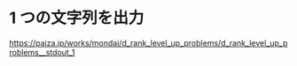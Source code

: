 # 1 つの文字列を出力
https://paiza.jp/works/mondai/d_rank_level_up_problems/d_rank_level_up_problems__stdout_1

